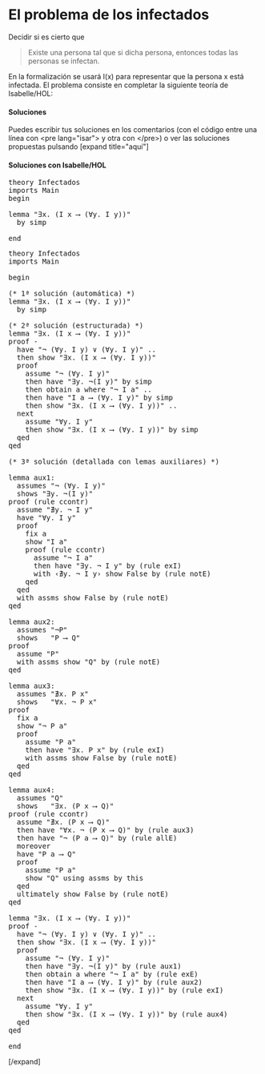# El problema de los infectados

Decidir si es cierto que
<blockquote>
Existe una persona tal que si dicha persona, entonces todas las personas se infectan.
</blockquote>

En la formalización se usará I(x) para representar que la persona x está infectada. El problema consiste en completar la siguiente teoría de Isabelle/HOL:

<h4>Soluciones</h4>

Puedes escribir tus soluciones en los comentarios (con el código entre una línea con &#60;pre lang=&quot;isar&quot;&#62; y otra con &#60;/pre&#62;) o ver las soluciones propuestas pulsando [expand title="aquí"]

<h4>Soluciones con Isabelle/HOL</h4>

<pre lang="isar">
theory Infectados
imports Main
begin

lemma "∃x. (I x ⟶ (∀y. I y))"
  by simp

end
</pre>

<pre lang="isar">
theory Infectados
imports Main

begin

(* 1ª solución (automática) *)
lemma "∃x. (I x ⟶ (∀y. I y))"
  by simp

(* 2ª solución (estructurada) *)
lemma "∃x. (I x ⟶ (∀y. I y))"
proof -
  have "¬ (∀y. I y) ∨ (∀y. I y)" ..
  then show "∃x. (I x ⟶ (∀y. I y))"
  proof 
    assume "¬ (∀y. I y)"
    then have "∃y. ¬(I y)" by simp
    then obtain a where "¬ I a" ..
    then have "I a ⟶ (∀y. I y)" by simp
    then show "∃x. (I x ⟶ (∀y. I y))" ..
  next
    assume "∀y. I y"
    then show "∃x. (I x ⟶ (∀y. I y))" by simp
  qed
qed

(* 3ª solución (detallada con lemas auxiliares) *)

lemma aux1:
  assumes "¬ (∀y. I y)"
  shows "∃y. ¬(I y)"
proof (rule ccontr)
  assume "∄y. ¬ I y"
  have "∀y. I y"
  proof 
    fix a
    show "I a"
    proof (rule ccontr)
      assume "¬ I a"
      then have "∃y. ¬ I y" by (rule exI)
      with ‹∄y. ¬ I y› show False by (rule notE)
    qed 
  qed
  with assms show False by (rule notE)
qed

lemma aux2:
  assumes "¬P"
  shows   "P ⟶ Q"
proof
  assume "P"
  with assms show "Q" by (rule notE)
qed

lemma aux3:
  assumes "∄x. P x"
  shows   "∀x. ¬ P x"
proof
  fix a
  show "¬ P a"
  proof 
    assume "P a"
    then have "∃x. P x" by (rule exI)
    with assms show False by (rule notE)
  qed 
qed

lemma aux4:
  assumes "Q"
  shows   "∃x. (P x ⟶ Q)"
proof (rule ccontr)
  assume "∄x. (P x ⟶ Q)"
  then have "∀x. ¬ (P x ⟶ Q)" by (rule aux3)
  then have "¬ (P a ⟶ Q)" by (rule allE)
  moreover
  have "P a ⟶ Q"
  proof
    assume "P a"
    show "Q" using assms by this
  qed
  ultimately show False by (rule notE)
qed

lemma "∃x. (I x ⟶ (∀y. I y))"
proof -
  have "¬ (∀y. I y) ∨ (∀y. I y)" ..
  then show "∃x. (I x ⟶ (∀y. I y))"
  proof 
    assume "¬ (∀y. I y)"
    then have "∃y. ¬(I y)" by (rule aux1)
    then obtain a where "¬ I a" by (rule exE)
    then have "I a ⟶ (∀y. I y)" by (rule aux2)
    then show "∃x. (I x ⟶ (∀y. I y))" by (rule exI)
  next
    assume "∀y. I y"
    then show "∃x. (I x ⟶ (∀y. I y))" by (rule aux4)
  qed
qed

end
</pre>
[/expand]
